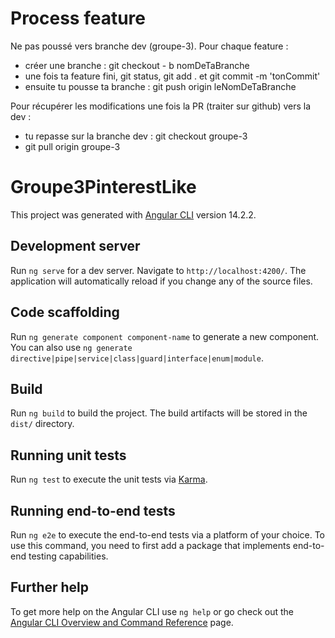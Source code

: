 # Process feature
Ne pas poussé vers branche dev (groupe-3). Pour chaque feature :
- créer une branche : git checkout - b nomDeTaBranche
- une fois ta feature fini, git status, git add . et git commit -m 'tonCommit'
- ensuite tu pousse ta branche : git push origin leNomDeTaBranche

Pour récupérer les modifications une fois la PR (traiter sur github) vers la dev :
- tu repasse sur la branche dev : git checkout groupe-3
- git pull origin groupe-3

# Groupe3PinterestLike

This project was generated with [Angular CLI](https://github.com/angular/angular-cli) version 14.2.2.

## Development server

Run `ng serve` for a dev server. Navigate to `http://localhost:4200/`. The application will automatically reload if you change any of the source files.

## Code scaffolding

Run `ng generate component component-name` to generate a new component. You can also use `ng generate directive|pipe|service|class|guard|interface|enum|module`.

## Build

Run `ng build` to build the project. The build artifacts will be stored in the `dist/` directory.

## Running unit tests

Run `ng test` to execute the unit tests via [Karma](https://karma-runner.github.io).

## Running end-to-end tests

Run `ng e2e` to execute the end-to-end tests via a platform of your choice. To use this command, you need to first add a package that implements end-to-end testing capabilities.

## Further help

To get more help on the Angular CLI use `ng help` or go check out the [Angular CLI Overview and Command Reference](https://angular.io/cli) page.
